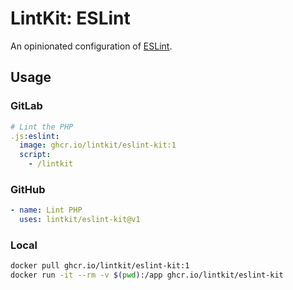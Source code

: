 # LintKit: ESLint

An opinionated configuration of [ESLint](https://eslint.org/).

## Usage

### GitLab

```yaml
# Lint the PHP
.js:eslint:
  image: ghcr.io/lintkit/eslint-kit:1
  script:
    - /lintkit
```

### GitHub

```yaml
- name: Lint PHP
  uses: lintkit/eslint-kit@v1
```

### Local

```bash
docker pull ghcr.io/lintkit/eslint-kit:1
docker run -it --rm -v $(pwd):/app ghcr.io/lintkit/eslint-kit
```
